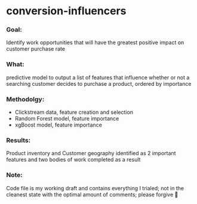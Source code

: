 # conversion-influencers
### Goal:
Identify work opportunities that will have the greatest positive impact on customer purchase rate

### What:
predictive model to output a list of features that influence whether or not a searching customer decides to purchase a product, ordered by importance

### Methodolgy:
* Clickstream data, feature creation and selection
* Random Forest model, feature importance
* xgBoost model, feature importance

### Results:
Product inventory and Customer geography identified as 2 important features and two bodies of work completed as a result

### Note:
Code file is my working draft and contains everything I trialed; not in the cleanest state with the optimal amount of comments; please forgive 🙏
